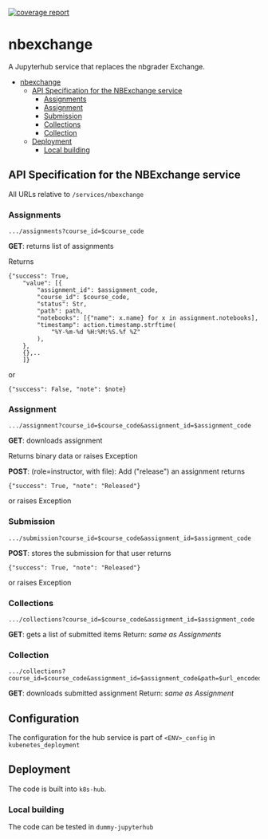 [![coverage report](https://gitlab.edina.ac.uk/naas/nbexchange/badges/master/coverage.svg)](https://gitlab.edina.ac.uk/naas/nbexchange/commits/master)

# nbexchange

A Jupyterhub service that replaces the nbgrader Exchange.

<!-- TOC -->

- [nbexchange](#nbexchange)
    - [API Specification for the NBExchange service](#api-specification-for-the-nbexchange-service)
        - [Assignments](#assignments)
        - [Assignment](#assignment)
        - [Submission](#submission)
        - [Collections](#collections)
        - [Collection](#collection)
    - [Deployment](#deployment)
        - [Local building](#local-building)

<!-- /TOC -->

## API Specification for the NBExchange service

All URLs relative to `/services/nbexchange`

### Assignments

    .../assignments?course_id=$course_code

**GET**: returns list of assignments

Returns 
```
{"success": True,
    "value": [{
        "assignment_id": $assignment_code,
        "course_id": $course_code,
        "status": Str,
        "path": path,
        "notebooks": [{"name": x.name} for x in assignment.notebooks],
        "timestamp": action.timestamp.strftime(
            "%Y-%m-%d %H:%M:%S.%f %Z"
        ),
    },
    {},..
    ]}
```
or

    {"success": False, "note": $note}


### Assignment

    .../assignment?course_id=$course_code&assignment_id=$assignment_code

**GET**: downloads assignment

Returns binary data or raises Exception
     
**POST**: (role=instructor, with file): Add ("release") an assignment
returns

    {"success": True, "note": "Released"}

or raises Exception

### Submission

    .../submission?course_id=$course_code&assignment_id=$assignment_code

**POST**: stores the submission for that user
returns

    {"success": True, "note": "Released"}

or raises Exception

### Collections

    .../collections?course_id=$course_code&assignment_id=$assignment_code

**GET**: gets a list of submitted items
Return: _same as Assignments_

### Collection

    .../collections?course_id=$course_code&assignment_id=$assignment_code&path=$url_encoded_path

**GET**: downloads submitted assignment
Return: _same as Assignment_

## Configuration

The configuration for the hub service is part of `<ENV>_config` in `kubenetes_deployment`

## Deployment

The code is built into `k8s-hub`.

### Local building

The code can be tested in `dummy-jupyterhub`
